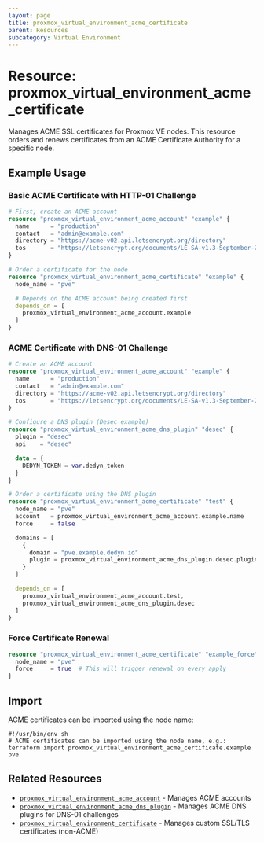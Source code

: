 ```yaml
---
layout: page
title: proxmox_virtual_environment_acme_certificate
parent: Resources
subcategory: Virtual Environment
---
```


# Resource: proxmox_virtual_environment_acme_certificate

Manages ACME SSL certificates for Proxmox VE nodes. This resource orders and renews certificates from an ACME Certificate Authority for a specific node.

## Example Usage

### Basic ACME Certificate with HTTP-01 Challenge

```terraform
# First, create an ACME account
resource "proxmox_virtual_environment_acme_account" "example" {
  name      = "production"
  contact   = "admin@example.com"
  directory = "https://acme-v02.api.letsencrypt.org/directory"
  tos       = "https://letsencrypt.org/documents/LE-SA-v1.3-September-21-2022.pdf"
}

# Order a certificate for the node
resource "proxmox_virtual_environment_acme_certificate" "example" {
  node_name = "pve"

  # Depends on the ACME account being created first
  depends_on = [
    proxmox_virtual_environment_acme_account.example
  ]
}
```

### ACME Certificate with DNS-01 Challenge

```terraform
# Create an ACME account
resource "proxmox_virtual_environment_acme_account" "example" {
  name      = "production"
  contact   = "admin@example.com"
  directory = "https://acme-v02.api.letsencrypt.org/directory"
  tos       = "https://letsencrypt.org/documents/LE-SA-v1.3-September-21-2022.pdf"
}

# Configure a DNS plugin (Desec example)
resource "proxmox_virtual_environment_acme_dns_plugin" "desec" {
  plugin = "desec"
  api    = "desec"

  data = {
    DEDYN_TOKEN = var.dedyn_token
  }
}

# Order a certificate using the DNS plugin
resource "proxmox_virtual_environment_acme_certificate" "test" {
  node_name = "pve"
  account   = proxmox_virtual_environment_acme_account.example.name
  force     = false

  domains = [
    {
      domain = "pve.example.dedyn.io"
      plugin = proxmox_virtual_environment_acme_dns_plugin.desec.plugin
    }
  ]

  depends_on = [
    proxmox_virtual_environment_acme_account.test,
    proxmox_virtual_environment_acme_dns_plugin.desec
  ]
}
```

### Force Certificate Renewal

```terraform
resource "proxmox_virtual_environment_acme_certificate" "example_force" {
  node_name = "pve"
  force     = true  # This will trigger renewal on every apply
}
```

## Import

ACME certificates can be imported using the node name:

```shell
#!/usr/bin/env sh
# ACME certificates can be imported using the node name, e.g.:
terraform import proxmox_virtual_environment_acme_certificate.example pve
```

## Related Resources

- [`proxmox_virtual_environment_acme_account`](virtual_environment_acme_account) - Manages ACME accounts
- [`proxmox_virtual_environment_acme_dns_plugin`](virtual_environment_acme_dns_plugin) - Manages ACME DNS plugins for DNS-01 challenges
- [`proxmox_virtual_environment_certificate`](virtual_environment_certificate) - Manages custom SSL/TLS certificates (non-ACME)
